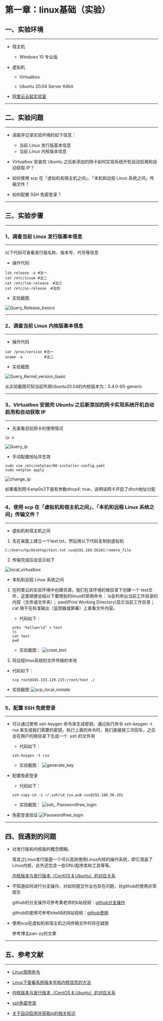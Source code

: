 # 第一章：linux基础（实验）

## 一、实验环境

---

- 宿主机

  - Windows 10 专业版

- 虚拟机
  
  - Virtualbox 
    
  - Ubuntu 20.04 Server 64bit

- [阿里云云起实验室](https://developer.aliyun.com/adc/scenario/exp/a12055b0e9e84e5692b05ae25d377ec0)

---

## 二、实验问题

---

- 调查并记录实验环境的如下信息：

  - 当前 Linux 发行版基本信息
  - 当前 Linux 内核版本信息

- Virtualbox 安装完 Ubuntu 之后新添加的网卡如何实现系统开机自动启用和自动获取 IP？

- 如何使用 scp 在「虚拟机和宿主机之间」、「本机和远程 Linux 系统之间」传输文件？

- 如何配置 SSH 免密登录？

---

## 三、实验步骤

---

### 1、调查当前 Linux 发行版基本信息

---

以下代码可查看发行版名称、版本号、代号等信息

- 操作代码

``` 
lsb_release -a #法一
cat /etc/issue #法二
cat /etc/lsb-release  #法三
cat /etc/os-release  #法四
```

- 实验截图

![Query_Release_basics](img_new/Query_Release_basics.png)

---

### 2、调查当前 Linux 内核版基本信息

---

- 操作代码

```
cat /proc/version #法一
uname -a          #法二
```

- 实验截图

![Query_Kernel_version_basic](img_new/Query_Kernel_version_basic.png)

从实验截图可知当前所用Ubuntu20.04的内核版本为：5.4.0-65-generic

---

### 3、Virtualbox 安装完 Ubuntu 之后新添加的网卡实现系统开机自动启用和自动获取 IP

---
- 先查看目前网卡的使用情况

```
ip a
```
![Query_ip](img_new/Query_ip.png)

- 手动配置地址并生效

``` 
sudo vim /etc/netplan/00-installer-config.yaml
sudo netplan apply

```
![change_ip](img_new/change_ip.png)

如果看到网卡enp0s3下面有参数dhcp4: true，说明该网卡开启了dhch地址分配

---

### 4、使用 scp 在「虚拟机和宿主机之间」、「本机和远程 Linux 系统之间」传输文件？

---

- 虚拟机和宿主机之间

1. 先在桌面上建立一个text.txt，然后用以下代码复制到虚拟机

```
C:/Users/hp/Desktop/test.txt cuc@192.168.56101:remote_file
```

2. 传输完成后会显示如下

![local_virtualbox](img_new/local_virtualbox.png)

- 本机和远程 Linux 系统之间

1. 在阿里云的实验环境中创建资源，我们在该环境的根目录下创建一个
test文件，这里顺便总结以下要用到的linux的常用命令：
ls会列举出当前工作目录的内容（文件或文件夹）；
pwd(Print Working Directory)显示当前工作目录；
cat 用于在标准输出（监控器或屏幕）上查看文件内容。

    - 代码如下：
    ```
    echo "hellworld" > text
    ls
    cat text
    pwd
    ```
    - 实验截图：
  ![creat_text](img_new/creat_text.png)

2. 将远程linux系统的文件传输的本地

- 代码如下：
  ```
  scp root@101.133.129.215:/root/text ./
  ```

- 实验截图
![scp_local_romate](img_new/scp_local_romate.png)

--- 

### 5、配置 SSH 免密登录

---

- 可以通过使用 ssh-keygen 命令来生成密钥，通过执行命令 ssh-keygen -t rsa 来生成我们需要的密钥，执行上面的命令时，我们直接按三次回车，之后会在用户的根目录下生成一个 .ssh 的文件夹
  - 代码如下：
  ```
  ssh-keygen -t rsa
  ```
  - 实验截图：
  ![generate_key](img_new/generate_key.png)

- 配置免密登录
  - 代码如下：
  ```
  ssh-copy-id -i ~/.ssh/id_rsa.pub cuc@192.168.56.101
  ```

  - 实验截图：
  ![ssh_.Passwordfree_login](img_new/ssh_.Passwordfree_login.png)

- 免密登录验证
![Passwordfree_login](img_new/Passwordfree_login.png)

---

## 四、我遇到的问题


- 对发行版和内核版的概念模糊。

  简言之Linux发行版是一个可以高效使用Linux内核的操作系统，即它涵盖了Linux内核，此外还包含一些GNU程序库和工具等等。

  [内核版本与发行版本（CentOS & Ubuntu）的对应关系](https://blog.csdn.net/zhaihaibo168/article/details/102673669)

- 不知道如何进行分支操作，对如何提交作业也存在问题，对github的使用非常陌生

  github的分支操作可参考黄老师的b站视频：[github分支操作](https://www.bilibili.com/video/BV1Hb4y1R7FE?p=30)

  github的使用可参考kiteAB的B站视频：[github使用](https://www.bilibili.com/video/BV1yo4y1d7UK?spm_id_from=333.337.search-card.all.click)

- 使用scp在虚拟机和宿主机之间传输文件时存在疑惑

  参考博主pan-zy的文章


---

## 五、参考文献

---

- [Linux常用命令](https://www.jianshu.com/p/0056d671ea6d)

- [Linux下查看系统版本号和内核信息的方法](https://blog.csdn.net/huoyuanshen/article/details/52870740)

- [内核版本与发行版本（CentOS & Ubuntu）的对应关系](https://blog.csdn.net/zhaihaibo168/article/details/102673669)

- [ssh免密登录](https://www.cnblogs.com/hanwen1014/p/9048717.html)

- [关于自动启用并获取ip的相关知识](https://blog.csdn.net/xiongyangg/article/details/110206220)